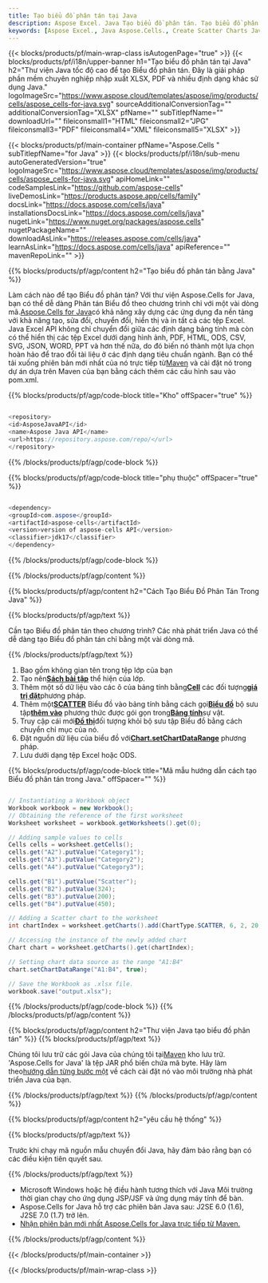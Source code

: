 ```yaml
---
title: Tạo biểu đồ phân tán tại Java
description: Aspose Excel. Java Tạo biểu đồ phân tán. Tạo biểu đồ phân tán Java. Tạo biểu đồ phân tán bằng Java. Tạo biểu đồ phân tán bằng Java.
keywords: [Aspose Excel., Java Aspose.Cells., Create Scatter Charts Java., Create Scatter Charts in Java., Generate Scatter Charts in Java]
---
```

{{< blocks/products/pf/main-wrap-class isAutogenPage="true" >}}
{{< blocks/products/pf/i18n/upper-banner h1="Tạo biểu đồ phân tán tại Java" h2="Thư viện Java tốc độ cao để tạo Biểu đồ phân tán. Đây là giải pháp phần mềm chuyên nghiệp nhập xuất XLSX, PDF và nhiều định dạng khác sử dụng Java." logoImageSrc="https://www.aspose.cloud/templates/aspose/img/products/cells/aspose_cells-for-java.svg" sourceAdditionalConversionTag="" additionalConversionTag="XLSX" pfName="" subTitlepfName="" downloadUrl="" fileiconsmall1="HTML" fileiconsmall2="JPG" fileiconsmall3="PDF" fileiconsmall4="XML" fileiconsmall5="XLSX" >}}

{{< blocks/products/pf/main-container pfName="Aspose.Cells " subTitlepfName="for Java" >}}
{{< blocks/products/pf/i18n/sub-menu autoGeneratedVersion="true" logoImageSrc="https://www.aspose.cloud/templates/aspose/img/products/cells/aspose_cells-for-java.svg" apiHomeLink="" codeSamplesLink="https://github.com/aspose-cells" liveDemosLink="https://products.aspose.app/cells/family" docsLink="https://docs.aspose.com/cells/java" installationsDocsLink="https://docs.aspose.com/cells/java" nugetLink="https://www.nuget.org/packages/aspose.cells" nugetPackageName="" downloadAsLink="https://releases.aspose.com/cells/java" learnAsLink="https://docs.aspose.com/cells/java" apiReference="" mavenRepoLink="" >}}

{{% blocks/products/pf/agp/content h2="Tạo biểu đồ phân tán bằng Java" %}}

 Làm cách nào để tạo Biểu đồ phân tán? Với thư viện Aspose.Cells for Java, bạn có thể dễ dàng Phân tán Biểu đồ theo chương trình chỉ với một vài dòng mã.[Aspose.Cells for Java](https://products.aspose.com/cells/java)có khả năng xây dựng các ứng dụng đa nền tảng với khả năng tạo, sửa đổi, chuyển đổi, hiển thị và in tất cả các tệp Excel. Java Excel API không chỉ chuyển đổi giữa các định dạng bảng tính mà còn có thể hiển thị các tệp Excel dưới dạng hình ảnh, PDF, HTML, ODS, CSV, SVG, JSON, WORD, PPT và hơn thế nữa, do đó biến nó thành một lựa chọn hoàn hảo để trao đổi tài liệu ở các định dạng tiêu chuẩn ngành. Bạn có thể tải xuống phiên bản mới nhất của nó trực tiếp từ[Maven](https://repository.aspose.com/webapp/#/artifacts/browse/tree/General/repo/com/aspose/aspose-cells) và cài đặt nó trong dự án dựa trên Maven của bạn bằng cách thêm các cấu hình sau vào pom.xml.

{{% blocks/products/pf/agp/code-block title="Kho" offSpacer="true" %}}

```cs

<repository>
<id>AsposeJavaAPI</id>
<name>Aspose Java API</name>
<url>https://repository.aspose.com/repo/</url>
</repository>

```

{{% /blocks/products/pf/agp/code-block %}}

{{% blocks/products/pf/agp/code-block title="phụ thuộc" offSpacer="true" %}}

```cs

<dependency>
<groupId>com.aspose</groupId>
<artifactId>aspose-cells</artifactId>
<version>version of aspose-cells API</version>
<classifier>jdk17</classifier>
</dependency>

```

{{% /blocks/products/pf/agp/code-block %}}

{{% /blocks/products/pf/agp/content %}}



{{% blocks/products/pf/agp/content h2="Cách Tạo Biểu Đồ Phân Tán Trong Java" %}}

{{% blocks/products/pf/agp/text %}}

Cần tạo Biểu đồ phân tán theo chương trình? Các nhà phát triển Java có thể dễ dàng tạo Biểu đồ phân tán chỉ bằng một vài dòng mã.

{{% /blocks/products/pf/agp/text %}}

1. Bao gồm không gian tên trong tệp lớp của bạn
1.  Tạo nên[**Sách bài tập**](https://reference.aspose.com/cells/java/com.aspose.cells/workbook/) thể hiện của lớp.
1.  Thêm một số dữ liệu vào các ô của bảng tính bằng[**Cell**](https://reference.aspose.com/cells/java/com.aspose.cells/cell/) các đối tượng[**giá trị đặt**](https://reference.aspose.com/cells/java/com.aspose.cells/cell/#putValue-int-)phương pháp.
1.  Thêm một[**SCATTER**](https://reference.aspose.com/cells/java/com.aspose.cells/charttype/) Biểu đồ vào bảng tính bằng cách gọi[**Biểu đồ**](https://reference.aspose.com/cells/java/com.aspose.cells/chartcollection/) bộ sưu tập[**thêm vào**](https://reference.aspose.com/cells/java/com.aspose.cells/chartcollection/#add-int-int-int-int-int-) phương thức được gói gọn trong[**Bảng tính**](https://reference.aspose.com/cells/java/com.aspose.cells/worksheet/)sự vật.
1.  Truy cập cái mới[**Đồ thị**](https://reference.aspose.com/cells/java/com.aspose.cells/chart/)đối tượng khỏi bộ sưu tập Biểu đồ bằng cách chuyển chỉ mục của nó.
1.  Đặt nguồn dữ liệu của biểu đồ với[**Chart.setChartDataRange**](https://reference.aspose.com/cells/java/com.aspose.cells/chart/#setChartDataRange-java.lang.String-boolean-) phương pháp.
1. Lưu dưới dạng tệp Excel hoặc ODS.

{{% blocks/products/pf/agp/code-block title="Mã mẫu hướng dẫn cách tạo Biểu đồ phân tán trong Java." offSpacer="" %}}

```cs

// Instantiating a Workbook object
Workbook workbook = new Workbook();
// Obtaining the reference of the first worksheet
Worksheet worksheet = workbook.getWorksheets().get(0);

// Adding sample values to cells
Cells cells = worksheet.getCells();
cells.get("A2").putValue("Category1");
cells.get("A3").putValue("Category2");
cells.get("A4").putValue("Category3");

cells.get("B1").putValue("Scatter");
cells.get("B2").putValue(324);
cells.get("B3").putValue(200);
cells.get("B4").putValue(450);

// Adding a Scatter chart to the worksheet
int chartIndex = worksheet.getCharts().add(ChartType.SCATTER, 6, 2, 20, 10);

// Accessing the instance of the newly added chart
Chart chart = worksheet.getCharts().get(chartIndex);

// Setting chart data source as the range "A1:B4"
chart.setChartDataRange("A1:B4", true);

// Save the Workbook as .xlsx file.
workbook.save("output.xlsx");

```

{{% /blocks/products/pf/agp/code-block %}}
{{% /blocks/products/pf/agp/content %}}

{{% blocks/products/pf/agp/content h2="Thư viện Java tạo biểu đồ phân tán" %}}
{{% blocks/products/pf/agp/text %}}

 Chúng tôi lưu trữ các gói Java của chúng tôi tại[Maven](https://repository.aspose.com/webapp/#/artifacts/browse/tree/General/repo/com/aspose/aspose-cells) kho lưu trữ. 'Aspose.Cells for Java' là tệp JAR phổ biến chứa mã byte. Hãy làm theo[hướng dẫn từng bước một](https://docs.aspose.com/cells/java/installation/) về cách cài đặt nó vào môi trường nhà phát triển Java của bạn.

{{% /blocks/products/pf/agp/text %}}
{{% /blocks/products/pf/agp/content %}}

{{% blocks/products/pf/agp/content h2="yêu cầu hệ thống" %}}

{{% blocks/products/pf/agp/text %}}

 Trước khi chạy mã nguồn mẫu chuyển đổi Java, hãy đảm bảo rằng bạn có các điều kiện tiên quyết sau.

{{% /blocks/products/pf/agp/text %}}

- Microsoft Windows hoặc hệ điều hành tương thích với Java Môi trường thời gian chạy cho ứng dụng JSP/JSF và ứng dụng máy tính để bàn.
- Aspose.Cells for Java hỗ trợ các phiên bản Java sau: J2SE 6.0 (1.6), J2SE 7.0 (1.7) trở lên.
- [Nhận phiên bản mới nhất Aspose.Cells for Java trực tiếp từ Maven.](https://docs.aspose.com/cells/java/installation/) 

{{% /blocks/products/pf/agp/content %}}


{{< /blocks/products/pf/main-container >}}
    
{{< /blocks/products/pf/main-wrap-class >}}
